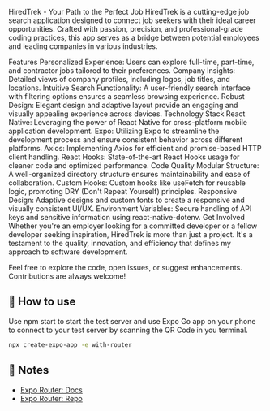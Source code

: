 HiredTrek - Your Path to the Perfect Job
HiredTrek is a cutting-edge job search application designed to connect job seekers with their ideal career opportunities. Crafted with passion, precision, and professional-grade coding practices, this app serves as a bridge between potential employees and leading companies in various industries.

Features
Personalized Experience: Users can explore full-time, part-time, and contractor jobs tailored to their preferences.
Company Insights: Detailed views of company profiles, including logos, job titles, and locations.
Intuitive Search Functionality: A user-friendly search interface with filtering options ensures a seamless browsing experience.
Robust Design: Elegant design and adaptive layout provide an engaging and visually appealing experience across devices.
Technology Stack
React Native: Leveraging the power of React Native for cross-platform mobile application development.
Expo: Utilizing Expo to streamline the development process and ensure consistent behavior across different platforms.
Axios: Implementing Axios for efficient and promise-based HTTP client handling.
React Hooks: State-of-the-art React Hooks usage for cleaner code and optimized performance.
Code Quality
Modular Structure: A well-organized directory structure ensures maintainability and ease of collaboration.
Custom Hooks: Custom hooks like useFetch for reusable logic, promoting DRY (Don't Repeat Yourself) principles.
Responsive Design: Adaptive designs and custom fonts to create a responsive and visually consistent UI/UX.
Environment Variables: Secure handling of API keys and sensitive information using react-native-dotenv.
Get Involved
Whether you're an employer looking for a committed developer or a fellow developer seeking inspiration, HiredTrek is more than just a project. It's a testament to the quality, innovation, and efficiency that defines my approach to software development.

Feel free to explore the code, open issues, or suggest enhancements. Contributions are always welcome!


## 🚀 How to use

Use npm start to start the test server and use Expo Go app on your phone to connect to your test server by scanning the QR Code in you terminal.

```sh
npx create-expo-app -e with-router
```

## 📝 Notes

- [Expo Router: Docs](https://expo.github.io/router)
- [Expo Router: Repo](https://github.com/expo/router)
